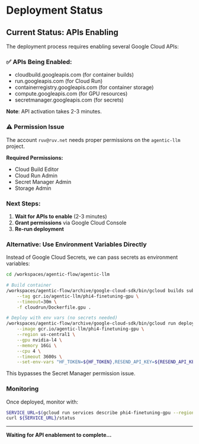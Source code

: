 # Deployment Status

## Current Status: APIs Enabling

The deployment process requires enabling several Google Cloud APIs:

### ✅ APIs Being Enabled:
- cloudbuild.googleapis.com (for container builds)
- run.googleapis.com (for Cloud Run)
- containerregistry.googleapis.com (for container storage)
- compute.googleapis.com (for GPU resources)
- secretmanager.googleapis.com (for secrets)

**Note**: API activation takes 2-3 minutes.

### ⚠️ Permission Issue

The account `ruv@ruv.net` needs proper permissions on the `agentic-llm` project.

**Required Permissions:**
- Cloud Build Editor
- Cloud Run Admin
- Secret Manager Admin
- Storage Admin

### Next Steps:

1. **Wait for APIs to enable** (2-3 minutes)
2. **Grant permissions** via Google Cloud Console
3. **Re-run deployment**

### Alternative: Use Environment Variables Directly

Instead of Google Cloud Secrets, we can pass secrets as environment variables:

```bash
cd /workspaces/agentic-flow/agentic-llm

# Build container
/workspaces/agentic-flow/archive/google-cloud-sdk/bin/gcloud builds submit \
    --tag gcr.io/agentic-llm/phi4-finetuning-gpu \
    --timeout=30m \
    -f cloudrun/Dockerfile.gpu .

# Deploy with env vars (no secrets needed)
/workspaces/agentic-flow/archive/google-cloud-sdk/bin/gcloud run deploy phi4-finetuning-gpu \
    --image gcr.io/agentic-llm/phi4-finetuning-gpu \
    --region us-central1 \
    --gpu nvidia-l4 \
    --memory 16Gi \
    --cpu 4 \
    --timeout 3600s \
    --set-env-vars "HF_TOKEN=${HF_TOKEN},RESEND_API_KEY=${RESEND_API_KEY},NOTIFICATION_EMAIL=${NOTIFICATION_EMAIL}"
```

This bypasses the Secret Manager permission issue.

### Monitoring

Once deployed, monitor with:

```bash
SERVICE_URL=$(gcloud run services describe phi4-finetuning-gpu --region us-central1 --format 'value(status.url)')
curl ${SERVICE_URL}/status
```

---

**Waiting for API enablement to complete...**
